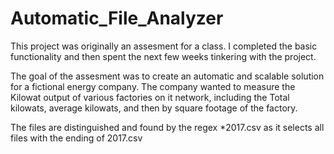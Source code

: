 # Automatic_File_Analyzer
This project was originally an assesment for a class. I completed the basic functionality and then spent the next few weeks tinkering with the project. 

The goal of the assesment was to create an automatic and scalable solution for a fictional energy company. The company wanted to measure the Kilowat output of various
factories on it network, including the Total kilowats, average kilowats, and then by square footage of the factory. 

The files are distinguished and found by the regex *2017.csv as it selects all files with the ending of 2017.csv 
